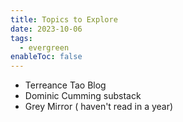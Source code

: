 ```yaml
---
title: Topics to Explore
date: 2023-10-06
tags: 
  - evergreen
enableToc: false
---
```

- Terreance Tao Blog
- Dominic Cumming substack 
- Grey Mirror ( haven't read in a year)